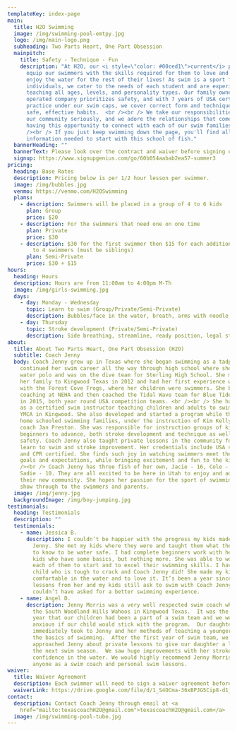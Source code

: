 ```yaml
---
templateKey: index-page
main:
  title: H2O Swimming
  image: /img/swimming-pool-emtpy.jpg
  logo: /img/main-logo.png
  subheading: Two Parts Heart, One Part Obsession
  mainpitch:
    title: Safety - Technique - Fun
    description: "At H2O, our <i style=\"color: #00ced1\">current</i> passion is to
      equip our swimmers with the skills required for them to love and safely
      enjoy the water for the rest of their lives! As swim is a sport for
      individuals, we cater to the needs of each student and are experienced
      teaching all ages, levels, and personality types. Our family owned and
      operated company prioritizes safety, and with 7 years of USA certified
      practice under our swim caps, we cover correct form and technique to build
      safe, effective habits.  <br /><br /> We take our responsibilities here in
      our community seriously, and we adore the relationships that come out of
      having this opportunity to connect with each of our swim families.  <br
      /><br /> If you just keep swimming down the page, you'll find all the
      information needed to start with this school of fish."
  bannerHeading: ""
  bannerText: Please look over the contract and waiver before signing up below. Thanks!
  signup: https://www.signupgenius.com/go/60b054aabab2ea57-summer3
pricing:
  heading: Base Rates
  description: Pricing below is per 1/2 hour lesson per swimmer.
  image: /img/bubbles.jpg
  venmo: https://venmo.com/H2OSwimming
  plans:
    - description: Swimmers will be placed in a group of 4 to 6 kids
      plan: Group
      price: $20
    - description: For the swimmers that need one on one time
      plan: Private
      price: $30
    - description: $30 for the first swimmer then $15 for each additional sibling up
        to 4 swimmers (must be siblings)
      plan: Semi-Private
      price: $30 + $15
hours:
  heading: Hours
  description: Hours are from 11:00am to 4:00pm M-Th
  image: /img/girls-swimming.jpg
  days:
    - day: Monday - Wednesday
      topic: Learn to swim (Group/Private/Semi-Private)
      description: Bubbles/face in the water, breath, arms with noodle, legs with kickboard
    - day: Thursday
      topic: Stroke development (Private/Semi-Private)
      description: Side breathing, streamline, ready position, legal stroke, flip turns
about:
  title: About Two Parts Heart, One Part Obsession (H2O)
  subtitle: Coach Jenny
  body: Coach Jenny grew up in Texas where she began swimming as a tadpole. She
    continued her swim career all the way through high school where she played
    water polo and was on the dive team for Sterling High School. She moved with
    her family to Kingwood Texas in 2012 and had her first experience with NWAL
    with the Forest Cove Frogs, where her children were swimmers. She began
    coaching at NEHA and then coached the Tidal Wave team for Blue Tide Aquatics
    in 2015, both year round USA competition teams. <br /><br /> She has worked
    as a certified swim instructor teaching children and adults to swim at the
    YMCA in Kingwood. She also developed and started a program while there for
    home schooled swimming families, under the instruction of Kim Kelly and co
    coach Jan Preston. She was responsible for instruction groups of kids from
    beginners to advance, both stroke development and technique as well as water
    safety. Coach Jenny also taught private lessons in the community for both
    learn to swim and stroke improvement. Her credentials include USA swim, SI
    and CPR certified. She finds such joy in watching swimmers meet their own
    goals and expectations, while bringing excitement and fun to the kids. <br
    /><br /> Coach Jenny has three fish of her own, Jacie - 16, Cole - 14, and
    Sadie - 10. They are all excited to be here in Utah to enjoy and adapt in
    their new community. She hopes her passion for the sport of swimming will
    show through to the swimmers and parents.
  image: /img/jenny.jpg
  backgroundImage: /img/boy-jumping.jpg
testimonials:
  heading: Testimonials
  description: ""
  testimonials:
    - name: Jessica B.
      description: I couldn’t be happier with the progress my kids made with Coach
        Jenny. She met my kids where they were and taught them what they needed
        to know to be water safe. I had complete beginners work with her and
        kids who have some basics, but nothing more. She was able to work with
        each of them to start and to excel their swimming skills. I have one
        child who is tough to crack and Coach Jenny did! She made my kids feel
        comfortable in the water and to love it. It’s been a year since we took
        lessons from her and my kids still ask to swim with Coach Jenny. We
        couldn’t have asked for a better swimming experience.
    - name: Angel D.
      description: Jenny Morris was a very well respected swim coach when we joined
        the South Woodland Hills Wahoos in Kingwood Texas.  It was the first
        year that our children had been a part of a swim team and we were
        anxious if our child would stick with the program.  Our daughter
        immediately took to Jenny and her methods of teaching a younger child
        the basics of swimming.  After the first year of swim team, we then
        approached Jenny about private lessons to give our daughter a leg up on
        the next swim season.  We saw huge improvements with her strokes and
        confidence in the water. We would highly recommend Jenny Morris to
        anyone as a swim coach and personal swim lessons.
waiver:
  title: Waiver Agreement
  description: Each swimmer will need to sign a waiver agreement before beginning lessons
  waiverLink: https://drive.google.com/file/d/1_S4OCma-36xBPJG5Cip8-d1jO6YgaJjO/view
contact:
  description: Contact Coach Jenny through email at <a
    href="mailto:texascoachH2O@gmail.com">texascoachH2O@gmail.com</a>
  image: /img/swimming-pool-tube.jpg
---
```

